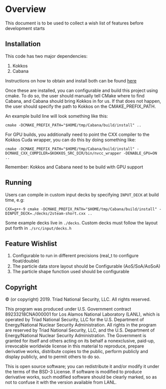 # Overview 

This document is to be used to collect a wish list of features before
development starts

## Installation

This code has two major dependencies:

1. Kokkos
2. Cabana

Instructions on how to obtain and install both can be found [here](https://github.com/ECP-copa/Cabana/wiki/Build-Instructions)

Once these are installed, you can configurable and build this project using
cmake. To do so, the user should manually tell CMake where to find Cabana, and
Cabana should bring Kokkos in for us. If that does not happen, the user should
specify the path to Kokkos on the CMAKE_PREFIX_PATH.

An example build line will look something like this:

```
cmake -DCMAKE_PREFIX_PATH="$HOME/tmp/Cabana/build/install" ..
```

For GPU builds, you additionally need to point the CXX compiler to the Kokkos
Cuda wrapper, you can do this by doing something like:


```
cmake -DCMAKE_PREFIX_PATH="$HOME/tmp/Cabana/build/install" -DCMAKE_CXX_COMPILER=$KOKKOS_SRC_DIR/bin/nvcc_wrapper -DENABLE_GPU=ON ..
```

Remember: Kokkos and Cabana need to be build with GPU support

## Running

Users can compile in custom input decks by specifying `INPUT_DECK` at build
time, e.g:

`CXX=g++-9 cmake -DCMAKE_PREFIX_PATH="$HOME/tmp/Cabana/build/install" -DINPUT_DECK=./decks/2steam-short.cxx ..`

Some example decks live in `./decks`. Custom decks must follow the layout put
forth in `./src/input/decks.h`

## Feature Wishlist

1. Configurable to run in different precisions (real_t to configure float/double)
2. The particle data store layout should be Configurable (AoS/SoA/AoSoA)
3. The particle shape function used should be configurable 

## Copyright

© (or copyright) 2019. Triad National Security, LLC. All rights reserved.

This program was produced under U.S. Government contract 89233218CNA000001 for Los Alamos National Laboratory (LANL), which is operated by Triad National Security, LLC for the U.S. Department of Energy/National Nuclear Security Administration. All rights in the program are reserved by Triad National Security, LLC, and the U.S. Department of Energy/National Nuclear Security Administration. The Government is granted for itself and others acting on its behalf a nonexclusive, paid-up, irrevocable worldwide license in this material to reproduce, prepare derivative works, distribute copies to the public, perform publicly and display publicly, and to permit others to do so.

This is open source software; you can redistribute it and/or modify it under the terms of the BSD-3 License. If software is modified to produce derivative works, such modified software should be clearly marked, so as not to confuse it with the version available from LANL.
